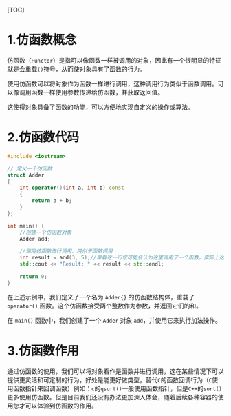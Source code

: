 [TOC]

# 1.仿函数概念

仿函数（`Functor`）是指可以像函数一样被调用的对象，因此有一个很明显的特征就是会重载`()`符号，从而使对象具有了函数的行为。

使用仿函数可以将对象作为函数一样进行调用，这种调用行为类似于函数调用。可以像调用函数一样使用参数传递给仿函数，并获取返回值。

这使得对象具备了函数的功能，可以方便地实现自定义的操作或算法。

# 2.仿函数代码

```cpp
#include <iostream>

// 定义一个仿函数
struct Adder 
{
    int operator()(int a, int b) const 
    {
        return a + b;
    }
};

int main() {
    //创建一个仿函数对象
    Adder add;

    //使用仿函数进行调用，类似于函数调用
    int result = add(3, 5);//单看这一行您可能会认为这里调用了一个函数，实际上这是一个对象
    std::cout << "Result: " << result << std::endl;

    return 0;
}
```

在上述示例中，我们定义了一个名为 `Adder{}` 的仿函数结构体，重载了 `operator()` 函数。这个仿函数接受两个整数作为参数，并返回它们的和。

在 `main()` 函数中，我们创建了一个 `Adder` 对象 `add`，并使用它来执行加法操作。

# 3.仿函数作用

通过仿函数的使用，我们可以将对象看作是函数并进行调用，这在某些情况下可以提供更灵活和可定制的行为，好处是能更好做类型，替代`C`的函数回调行为（`C`使用函数指针来回调函数）例如：`c`的`qsort()`一般使用函数指针，但是`C++`的`sort()`更多使用仿函数。但是目前我们还没有办法更加深入体会，随着后续各种容器的使用您才可以体验到仿函数的作用。
